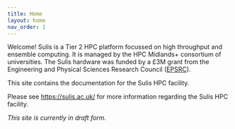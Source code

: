 ```yaml
---
title: Home
layout: home
nav_order: 1
---
```


Welcome! Sulis is a Tier 2 HPC platform focussed on high throughput and ensemble computing. It is managed by the HPC Midlands+ consortium of universities. The Sulis hardware was funded by a £3M grant from the Engineering and Physical Sciences Research Council ([EPSRC](https://epsrc.ukri.org/)).  

This site contains the documentation for the Sulis HPC facility. 

Please see https://sulis.ac.uk/ for more information regarding the Sulis HPC facility.


*This site is currently in draft form.*
